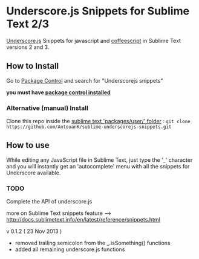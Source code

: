 # Underscore.js Snippets for Sublime Text 2/3

[Underscore.js](http://underscorejs.org/) Snippets for javascript and [coffeescript](http://coffeescript.org) in Sublime Text versions 2 and 3.

## How to Install

Go to [Package Control](http://wbond.net/sublime_packages/package_control) and search for "Underscorejs snippets"

**you must have [package control installed](https://sublime.wbond.net/installation)**

### Alternative (manual) Install

Clone this repo inside the [sublime text 'packages/user/' folder](http://docs.sublimetext.info/en/sublime-text-3/basic_concepts.html#the-packages-directory) :
`git clone https://github.com/AntouanK/sublime-underscorejs-snippets.git`

## How to use

While editing any JavaScript file in Sublime Text, just type the '_' character and you will instantly get an 'autocomplete' menu with all the snippets for Underscore available.

### TODO

Complete the API of underscore.js

more on Sublime Text snippets feature --> http://docs.sublimetext.info/en/latest/reference/snippets.html

v 0.1.2 ( 23 Nov 2013 )
- removed trailing semicolon from the _.isSomething() functions
- added all remaining underscore.js functions
